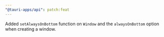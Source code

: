```yaml
---
"@tauri-apps/api": patch:feat
---
```


Added `setAlwaysOnBottom` function on `Window` and the `alwaysOnBottom` option when creating a window.
